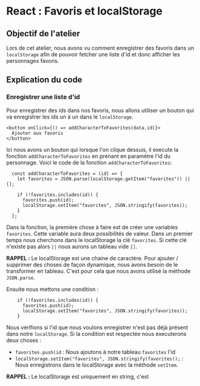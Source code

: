 # React : Favoris et localStorage
## Objectif de l'atelier

Lors de cet atelier, nous avons vu comment enregistrer des favoris dans un `localStorage` afin de pouvoir fetcher une liste d'id et donc afficher les personnages favoris.

## Explication du code

### Enregistrer une liste d'id

Pour enregistrer des ids dans nos favoris, nous allons utiliser un bouton qui va enregistrer les ids un à un dans le `localStorage`.

```
<button onClick={() => addCharacterToFavorites(data.id)}>
  Ajouter aux favoris
</button>
```

Ici nous avons un bouton qui lorsque l'on clique dessuis, il execute la fonction `addCharacterToFavorites` en prenant en paramètre l'id du personnage.
Voici le code de la fonction `addCharacterToFavorites`:

```
  const addCharacterToFavorites = (id) => {
    let favorites = JSON.parse(localStorage.getItem("favorites")) || [];

    if (!favorites.includes(id)) {
      favorites.push(id);
      localStorage.setItem("favorites", JSON.stringify(favorites));
    }
  };
```

Dans la fonction, la première chose à faire est de créer une variables `favorites`. Cette variable aura deux possibilités de valeur. Dans un premier temps nous cherchons dans le localStorage la clé `favorites`. Si cette clé n'existe pas alors `||` nous aurons un tableau vide `[]`.

**RAPPEL :** Le localStorage est une chaine de caractère. Pour ajouter / supprimer des choses de façon dynamique, nous avons besoin de le transformer en tableau. C'est pour cela que nous avons utilisé la méthode `JSON.parse`.

Ensuite nous mettons une condition :

```
    if (!favorites.includes(id)) {
      favorites.push(id);
      localStorage.setItem("favorites", JSON.stringify(favorites));
    }
```

Nous vérifions si l'id que nous voulons enregistrer n'est pas déjà présent dans notre `localStorage`. 
Si la condition est respectée nous executerons deux choses :
- `favorites.push(id` : Nous ajoutons à notre tableau `favorites` l'id
- `localStorage.setItem("favorites", JSON.stringify(favorites));` : Nous enregistrons dans le localStorage avec la méthode `setItem`.

**RAPPEL :** Le localStorage est uniquement en string, c'est


